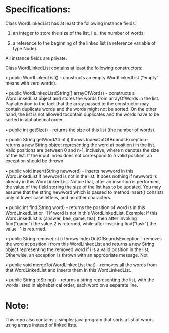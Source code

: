 
# Specifications:

Class WordLinkedList has at least the following instance fields:

1) an integer to store the size of the list, i.e., the number of words;

2) a reference to the beginning of the linked list (a reference variable of type Node).

All instance fields are private.

Class WordLinkedList contains at least the following constructors:

• public WordLinkedList() - constructs an empty WordLinkedList (”empty” means
with zero words).

• public WordLinkedList(String[] arrayOfWords) - constructs a WordLinkedList
object and stores the words from arrayOfWords in the list. Pay attention to the
fact that the array passed to the constructor may contain duplicate words and
the words might not be sorted. On the other hand, the list is not allowed tocontain duplicates and the words have to be sorted in alphabetical order.

• public int getSize() - returns the size of this list (the number of words).

• public String getWordAt(int i) throws IndexOutOfBoundsException- returns
a new String object representing the word at position i in the list. Valid positions
are between 0 and n-1, inclusive, where n denotes the size of the list. If the input
index does not correspond to a valid position, an exception should be thrown.

• public void insert(String newword) - inserts newword in this WordLinkedList
if newword is not in the list. It does nothing if newword is already in this
WordLinkedList. Notice that, after an insertion is performed, the value of the
field storing the size of the list has to be updated. You may assume that the string
newword which is passed to method insert() consists only of lower case letters,
and no other characters.

• public int find(String word) - returns the position of word is in this WordLinkedList
or -1 if word is not in this WordLinkedList. Example: If this WordLinkedList
is {answer, bee, game, tea}, then after invoking find("game") the value 2 is
returned, while after invoking find("task") the value -1 is returned.

• public String remove(int i) throws IndexOutOfBoundsException - removes
the word at position i from this WordLinkedList and returns a new String object
representing the removed word if i is a valid position in the list; Otherwise,
an exception is thrown with an appropriate message. Not

• public void mergeTo(WordLinkedList that) - removes all the words from that
WordLinkedList and inserts them in this WordLinkedList. 

• public String toString() - returns a string representing the list, with the words
listed in alphabetical order, each word on a separate line.

# Note:
This repo also contains a simpler java program that sorts a list of words using arrays instead of linked lists.
